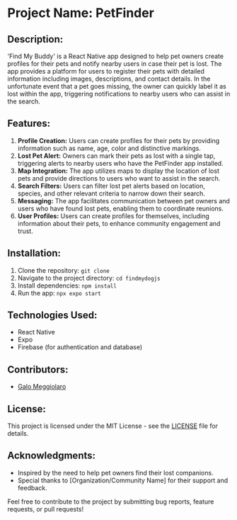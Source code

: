 # Project Name: PetFinder

## Description:
'Find My Buddy' is a React Native app designed to help pet owners create profiles for their pets and notify nearby users in case their pet is lost. The app provides a platform for users to register their pets with detailed information including images, descriptions, and contact details. In the unfortunate event that a pet goes missing, the owner can quickly label it as lost within the app, triggering notifications to nearby users who can assist in the search.

## Features:
1. **Profile Creation:** Users can create profiles for their pets by providing information such as name, age, color and distinctive markings.
2. **Lost Pet Alert:** Owners can mark their pets as lost with a single tap, triggering alerts to nearby users who have the PetFinder app installed.
3. **Map Integration:** The app utilizes maps to display the location of lost pets and provide directions to users who want to assist in the search.
4. **Search Filters:** Users can filter lost pet alerts based on location, species, and other relevant criteria to narrow down their search.
5. **Messaging:** The app facilitates communication between pet owners and users who have found lost pets, enabling them to coordinate reunions.
6. **User Profiles:** Users can create profiles for themselves, including information about their pets, to enhance community engagement and trust.

## Installation:
1. Clone the repository: `git clone`
2. Navigate to the project directory: `cd findmydogjs`
3. Install dependencies: `npm install`
4. Run the app: `npx expo start`

## Technologies Used:
- React Native
- Expo
- Firebase (for authentication and database)


## Contributors:
- [Galo Meggiolaro](https://github.com/your_username)

## License:
This project is licensed under the MIT License - see the [LICENSE](LICENSE) file for details.

## Acknowledgments:
- Inspired by the need to help pet owners find their lost companions.
- Special thanks to [Organization/Community Name] for their support and feedback.
  
Feel free to contribute to the project by submitting bug reports, feature requests, or pull requests!

